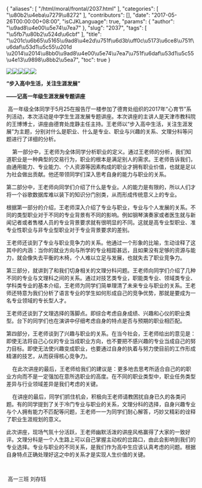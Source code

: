 {
    "aliases": [
        "/html/moral/frontal/2037.html"
    ],
    "categories": [
        "\u80b2\u4eba\u7279\u8272"
    ],
    "contributors": [],
    "date": "2017-05-26T00:00:00+08:00",
    "isCJKLanguage": true,
    "params": {
        "author": "\u9ad8\u4e00\u5e74\u7ea7"
    },
    "slug": "2037",
    "tags": [
        "\u5fb7\u80b2\u524d\u6cbf"
    ],
    "title": "\u201c\u6b65\u5165\u9ad8\u4e2d\u751f\u6d3b\uff0c\u5173\u6ce8\u751f\u6daf\u53d1\u5c55\u201d \u2014\u2014\u8bb0\u9ad8\u4e00\u5e74\u7ea7\u751f\u6daf\u53d1\u5c55\u4e13\u9898\u8bb2\u5ea7",
    "toc": true
}

![](https://cdn.tfls.online/mirror/full/afb77ee27b10c62a39bf42f70b75bc165021eeb2.jpg)![](https://cdn.tfls.online/mirror/full/58cb6d10e2d340ed0885ee004c68a0bb81e67849.jpg)![](https://cdn.tfls.online/mirror/full/64d7bdb39a073ac7cc1d42ba9a7cd9561b9f376c.jpg)![](https://cdn.tfls.online/mirror/full/fdc0c7d81da99038d5a31ca2823a16041e362748.jpg)![](https://cdn.tfls.online/mirror/full/aec8464ed554a73f6aa9eeb4025ddac823067e69.jpg)




  





**“步入高中生活，关注生涯发展”**




**——****记****高一年级****生涯****发展****专题****讲座**




 高一年级全体同学于5月25在报告厅一楼参加了德育处组织的2017年“心育节”系列活动，本次活动是中学生生涯发展专题讲座。本次讲座的主讲人是天津市教科院的王博博士，讲座由德育处庞静主任主持。王老师以“步入高中生活，关注生涯发展”为主题，分别对什么是职业、什么是专业、职业与兴趣的关系、文理分科等问题进行了详细的分析。




    第一部分中，王老师为全体同学分析职业的定义。通过王老师的分析，我们知道职业是一种典型的交易行为，职业的根本是满足别人的需求。王老师告诉我们，由通用能力、专业能力、个人资源等因素构成的职业才拥有职业价值，也就是足以为社会做出贡献。他还带领同学们深入思考自身的能力与职业的关系。




第二部分中，王老师向同学们介绍了什么是专业。人的能力是有限的，所以人们才将一个谷歌数据库难以装下的知识分门别类，从而形成传统意义上的专业。




根据第一部分的介绍，王老师深入介绍了专业与职业，专业与个人发展的关系。不同的类型职业对于不同的专业背景有不同的影响。例如钢琴演奏家或者医生就与新闻记者或者售楼人员的专业背景要求就有很明显的不同。这就是高专业型职业、准专业性职业与非专业型职业对于专业背景要求的差别。




王老师还谈到了专业与职业竞争力的关系。他通过一个形象的比喻，生动诠释了这其中的内涵：当你的就业方向与所学的专业相距甚远，且如果没有足够的资源与能力，就会像失去平衡的木椅，个人难以立足与发展，也就失去了职业竞争力。




第三部分，就讲到了和我们切身相关的文理分科问题。王老师向同学们介绍了几种不同的专业与文理科之间的关系。通过对技艺类专业，职能类专业、领域类专业、学科类专业的基本介绍，王老师为同学们简单理清了未来专业与职业的关系。王老师还特意为我们分析了语言专业的学生如何形成自己的竞争优势，那就是要成为一名专业领域的专长型人才。




王老师还谈到了文理选择的落脚点。即综合考虑自身成绩、兴趣和心仪的职业类型。台下的同学们也在演讲中仔细考虑自身的特点是否与预期的职业相匹配。




第四部分，王老师谈到了兴趣与职业的关系。在当今社会，王老师给出的意见是：即使无法将自己心仪的专业当成职业方向，也不要把不感兴趣的专业当成自己的努力目标。即使无法使兴趣变成职业，也要通过自身的执着与努力使目前的工作形成精湛的技艺，从而获得核心竞争力。




    在此次讲座的最后，王老师给我们的建议是：更多地去思考所适合自己的的职业方向而不是一定强加在意所选职业的高度。在不同的职业类型中，职业任务类型差异与行业领域差异是我们考虑的关键。




    在讲座的最后，同学们抓住机会，积极向王老师请教困扰自身已久的各类问题。有的同学提到了关于冷门专业与职业的关系，文理分科的选择，自身兴趣专业与个人拥有能力不匹配等问题，王老师一一为同学们耐心解答，巧妙又精彩的诠释了职业生涯规划的意义。




此次讲座，现场气氛十分活跃，王老师幽默活泼的讲座风格赢得了大家的一致好评。文理分科是一个人生路上可以自己掌握主动权的岔路口，由此会影响到我们的专业选择。专业与职业的不同关系，是我们作为高中生应该认真考虑的问题。根据自身特点正确处理好这之中的关系才是实现人生价值的关键。














                                           




 高一三班 刘存钰









  



